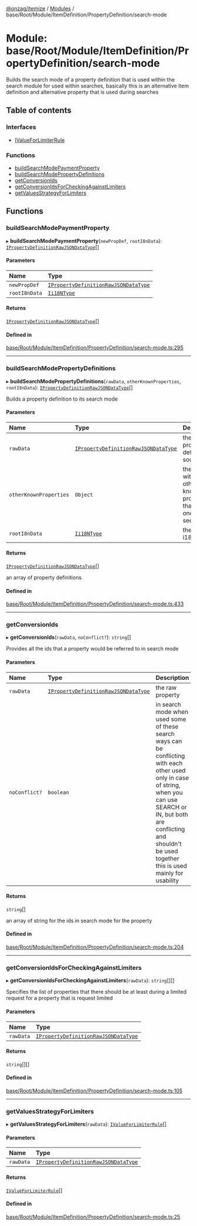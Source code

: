 [@onzag/itemize](../README.md) / [Modules](../modules.md) / base/Root/Module/ItemDefinition/PropertyDefinition/search-mode

# Module: base/Root/Module/ItemDefinition/PropertyDefinition/search-mode

Builds the search mode of a property definition that is used within
the search module for used within searches, basically this is an alternative
item definition and alternative property that is used during searches

## Table of contents

### Interfaces

- [IValueForLimiterRule](../interfaces/base_Root_Module_ItemDefinition_PropertyDefinition_search_mode.IValueForLimiterRule.md)

### Functions

- [buildSearchModePaymentProperty](base_Root_Module_ItemDefinition_PropertyDefinition_search_mode.md#buildsearchmodepaymentproperty)
- [buildSearchModePropertyDefinitions](base_Root_Module_ItemDefinition_PropertyDefinition_search_mode.md#buildsearchmodepropertydefinitions)
- [getConversionIds](base_Root_Module_ItemDefinition_PropertyDefinition_search_mode.md#getconversionids)
- [getConversionIdsForCheckingAgainstLimiters](base_Root_Module_ItemDefinition_PropertyDefinition_search_mode.md#getconversionidsforcheckingagainstlimiters)
- [getValuesStrategyForLimiters](base_Root_Module_ItemDefinition_PropertyDefinition_search_mode.md#getvaluesstrategyforlimiters)

## Functions

### buildSearchModePaymentProperty

▸ **buildSearchModePaymentProperty**(`newPropDef`, `rootI8nData`): [`IPropertyDefinitionRawJSONDataType`](../interfaces/base_Root_Module_ItemDefinition_PropertyDefinition.IPropertyDefinitionRawJSONDataType.md)[]

#### Parameters

| Name | Type |
| :------ | :------ |
| `newPropDef` | [`IPropertyDefinitionRawJSONDataType`](../interfaces/base_Root_Module_ItemDefinition_PropertyDefinition.IPropertyDefinitionRawJSONDataType.md) |
| `rootI8nData` | [`Ii18NType`](../interfaces/base_Root.Ii18NType.md) |

#### Returns

[`IPropertyDefinitionRawJSONDataType`](../interfaces/base_Root_Module_ItemDefinition_PropertyDefinition.IPropertyDefinitionRawJSONDataType.md)[]

#### Defined in

[base/Root/Module/ItemDefinition/PropertyDefinition/search-mode.ts:295](https://github.com/onzag/itemize/blob/a24376ed/base/Root/Module/ItemDefinition/PropertyDefinition/search-mode.ts#L295)

___

### buildSearchModePropertyDefinitions

▸ **buildSearchModePropertyDefinitions**(`rawData`, `otherKnownProperties`, `rootI8nData`): [`IPropertyDefinitionRawJSONDataType`](../interfaces/base_Root_Module_ItemDefinition_PropertyDefinition.IPropertyDefinitionRawJSONDataType.md)[]

Builds a property definition to its search mode

#### Parameters

| Name | Type | Description |
| :------ | :------ | :------ |
| `rawData` | [`IPropertyDefinitionRawJSONDataType`](../interfaces/base_Root_Module_ItemDefinition_PropertyDefinition.IPropertyDefinitionRawJSONDataType.md) | the raw property definition source |
| `otherKnownProperties` | `Object` | the object with the other known properties that this one can see |
| `rootI8nData` | [`Ii18NType`](../interfaces/base_Root.Ii18NType.md) | the root i18n data |

#### Returns

[`IPropertyDefinitionRawJSONDataType`](../interfaces/base_Root_Module_ItemDefinition_PropertyDefinition.IPropertyDefinitionRawJSONDataType.md)[]

an array of property definitions

#### Defined in

[base/Root/Module/ItemDefinition/PropertyDefinition/search-mode.ts:433](https://github.com/onzag/itemize/blob/a24376ed/base/Root/Module/ItemDefinition/PropertyDefinition/search-mode.ts#L433)

___

### getConversionIds

▸ **getConversionIds**(`rawData`, `noConflict?`): `string`[]

Provides all the ids that a property would be referred to in search mode

#### Parameters

| Name | Type | Description |
| :------ | :------ | :------ |
| `rawData` | [`IPropertyDefinitionRawJSONDataType`](../interfaces/base_Root_Module_ItemDefinition_PropertyDefinition.IPropertyDefinitionRawJSONDataType.md) | the raw property |
| `noConflict?` | `boolean` | in search mode when used some of these search ways can be conflicting with each other used only in case of string, when you can use SEARCH or IN, but both are conflicting and shouldn't be used together this is used mainly for usability |

#### Returns

`string`[]

an array of string for the ids in search mode for the property

#### Defined in

[base/Root/Module/ItemDefinition/PropertyDefinition/search-mode.ts:204](https://github.com/onzag/itemize/blob/a24376ed/base/Root/Module/ItemDefinition/PropertyDefinition/search-mode.ts#L204)

___

### getConversionIdsForCheckingAgainstLimiters

▸ **getConversionIdsForCheckingAgainstLimiters**(`rawData`): `string`[][]

Specifies the list of properties that there should be at least
during a limited request for a property that is request limited

#### Parameters

| Name | Type |
| :------ | :------ |
| `rawData` | [`IPropertyDefinitionRawJSONDataType`](../interfaces/base_Root_Module_ItemDefinition_PropertyDefinition.IPropertyDefinitionRawJSONDataType.md) |

#### Returns

`string`[][]

#### Defined in

[base/Root/Module/ItemDefinition/PropertyDefinition/search-mode.ts:105](https://github.com/onzag/itemize/blob/a24376ed/base/Root/Module/ItemDefinition/PropertyDefinition/search-mode.ts#L105)

___

### getValuesStrategyForLimiters

▸ **getValuesStrategyForLimiters**(`rawData`): [`IValueForLimiterRule`](../interfaces/base_Root_Module_ItemDefinition_PropertyDefinition_search_mode.IValueForLimiterRule.md)[]

#### Parameters

| Name | Type |
| :------ | :------ |
| `rawData` | [`IPropertyDefinitionRawJSONDataType`](../interfaces/base_Root_Module_ItemDefinition_PropertyDefinition.IPropertyDefinitionRawJSONDataType.md) |

#### Returns

[`IValueForLimiterRule`](../interfaces/base_Root_Module_ItemDefinition_PropertyDefinition_search_mode.IValueForLimiterRule.md)[]

#### Defined in

[base/Root/Module/ItemDefinition/PropertyDefinition/search-mode.ts:25](https://github.com/onzag/itemize/blob/a24376ed/base/Root/Module/ItemDefinition/PropertyDefinition/search-mode.ts#L25)
